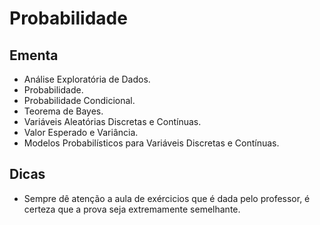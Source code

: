 # Probabilidade

## Ementa

- Análise Exploratória de Dados. 
- Probabilidade. 
- Probabilidade Condicional. 
- Teorema de Bayes. 
- Variáveis Aleatórias Discretas e Contínuas. 
- Valor Esperado e Variância. 
- Modelos Probabilísticos para Variáveis Discretas e Contínuas.


## Dicas

- Sempre dê atenção a aula de exércicios que é dada pelo professor, é certeza que a prova seja extremamente semelhante.
